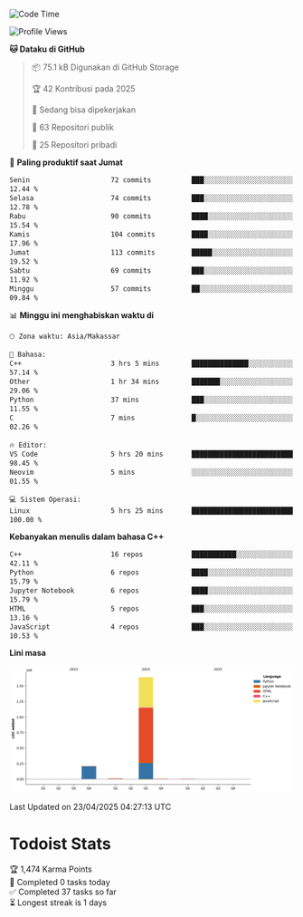 <!--START_SECTION:waka-->
![Code Time](http://img.shields.io/badge/Code%20Time-174%20hrs%2039%20mins-blue)

![Profile Views](http://img.shields.io/badge/Profil%20dilihat-0-blue)

**🐱 Dataku di GitHub** 

> 📦 75.1 kB Digunakan di GitHub Storage 
 > 
> 🏆 42 Kontribusi pada 2025
 > 
> 💼 Sedang bisa dipekerjakan
 > 
> 📜 63 Repositori publik 
 > 
> 🔑 25 Repositori pribadi 
 > 
📅 **Paling produktif saat Jumat** 

```text
Senin                    72 commits          ███░░░░░░░░░░░░░░░░░░░░░░   12.44 % 
Selasa                   74 commits          ███░░░░░░░░░░░░░░░░░░░░░░   12.78 % 
Rabu                     90 commits          ████░░░░░░░░░░░░░░░░░░░░░   15.54 % 
Kamis                    104 commits         ████░░░░░░░░░░░░░░░░░░░░░   17.96 % 
Jumat                    113 commits         █████░░░░░░░░░░░░░░░░░░░░   19.52 % 
Sabtu                    69 commits          ███░░░░░░░░░░░░░░░░░░░░░░   11.92 % 
Minggu                   57 commits          ██░░░░░░░░░░░░░░░░░░░░░░░   09.84 % 
```


📊 **Minggu ini menghabiskan waktu di** 

```text
🕑︎ Zona waktu: Asia/Makassar

💬 Bahasa: 
C++                      3 hrs 5 mins        ██████████████░░░░░░░░░░░   57.14 % 
Other                    1 hr 34 mins        ███████░░░░░░░░░░░░░░░░░░   29.06 % 
Python                   37 mins             ███░░░░░░░░░░░░░░░░░░░░░░   11.55 % 
C                        7 mins              █░░░░░░░░░░░░░░░░░░░░░░░░   02.26 % 

🔥 Editor: 
VS Code                  5 hrs 20 mins       █████████████████████████   98.45 % 
Neovim                   5 mins              ░░░░░░░░░░░░░░░░░░░░░░░░░   01.55 % 

💻 Sistem Operasi: 
Linux                    5 hrs 25 mins       █████████████████████████   100.00 % 
```

**Kebanyakan menulis dalam bahasa C++** 

```text
C++                      16 repos            ███████████░░░░░░░░░░░░░░   42.11 % 
Python                   6 repos             ████░░░░░░░░░░░░░░░░░░░░░   15.79 % 
Jupyter Notebook         6 repos             ████░░░░░░░░░░░░░░░░░░░░░   15.79 % 
HTML                     5 repos             ███░░░░░░░░░░░░░░░░░░░░░░   13.16 % 
JavaScript               4 repos             ███░░░░░░░░░░░░░░░░░░░░░░   10.53 % 
```



**Lini masa**

![Lines of Code chart](https://raw.githubusercontent.com/yusuf601/yusuf601/main/assets/bar_graph.png)


 Last Updated on 23/04/2025 04:27:13 UTC
<!--END_SECTION:waka-->
# Todoist Stats

<!-- TODO-IST:START -->
🏆  1,474 Karma Points           
🌸  Completed 0 tasks today           
✅  Completed 37 tasks so far           
⏳  Longest streak is 1 days
<!-- TODO-IST:END -->
